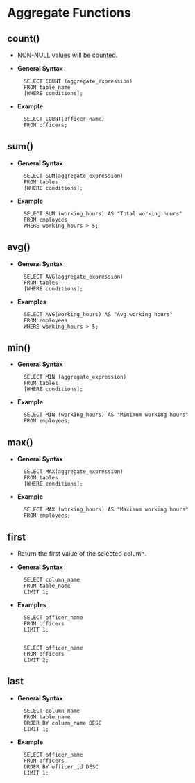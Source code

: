# Aggregate Functions

## count()
* NON-NULL values will be counted.
* **General Syntax**

        SELECT COUNT (aggregate_expression)  
        FROM table_name  
        [WHERE conditions];  

* **Example**

        SELECT COUNT(officer_name)  
        FROM officers;  

## sum()

* **General Syntax**

        SELECT SUM(aggregate_expression)  
        FROM tables  
        [WHERE conditions];  

* **Example**

        SELECT SUM (working_hours) AS "Total working hours"  
        FROM employees  
        WHERE working_hours > 5;  


## avg()

* **General Syntax**

        SELECT AVG(aggregate_expression)  
        FROM tables  
        [WHERE conditions];  

* **Examples**

        SELECT AVG(working_hours) AS "Avg working hours"  
        FROM employees  
        WHERE working_hours > 5;  

## min()

* **General Syntax**

        SELECT MIN (aggregate_expression)  
        FROM tables  
        [WHERE conditions];  

* **Example**

        SELECT MIN (working_hours) AS "Minimum working hours"  
        FROM employees;  

## max()

* **General Syntax**

        SELECT MAX(aggregate_expression)  
        FROM tables  
        [WHERE conditions];  


* **Example**

        SELECT MAX (working_hours) AS "Maximum working hours"  
        FROM employees;  


## first
* Return the first value of the selected column.

* **General Syntax**

        SELECT column_name  
        FROM table_name  
        LIMIT 1;  

* **Examples**

        SELECT officer_name   
        FROM officers  
        LIMIT 1;  


        SELECT officer_name   
        FROM officers  
        LIMIT 2;  

## last

* **General Syntax**

        SELECT column_name  
        FROM table_name  
        ORDER BY column_name DESC  
        LIMIT 1;  

* **Example**

        SELECT officer_name   
        FROM officers  
        ORDER BY officer_id DESC  
        LIMIT 1;  

